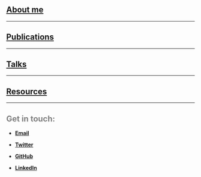 ## [About me](./About_me.md)  

*** 

## [Publications](./Publications.md)  

***

## [Talks](./Talks.md)  

***  

## [Resources](./Resources.md)  

***  




## <span style="color: grey;"> Get in touch: </span>  

* **[Email](et395@cornell.edu)**  

* **[Twitter](https://twitter.com/etaagen)**  

* **[GitHub](https://github.com/etaagen)**  

* **[LinkedIn](https://www.linkedin.com/in/ella-taagen/)**  


